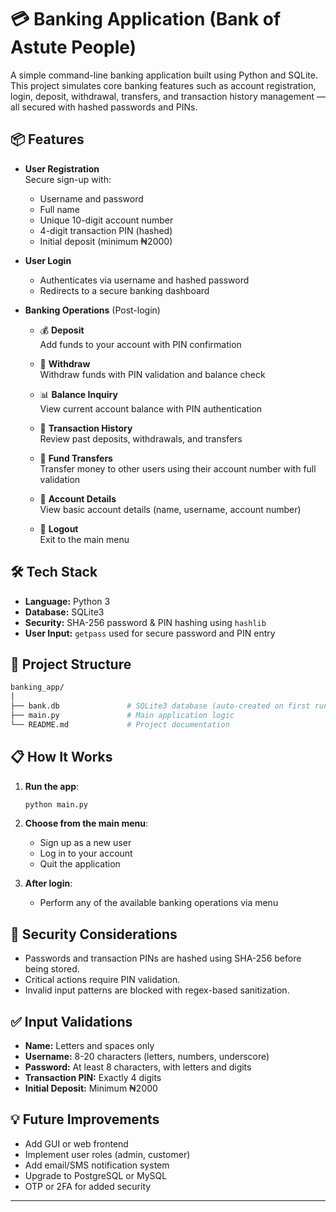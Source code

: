 # 💳 Banking Application (Bank of Astute People)

A simple command-line banking application built using Python and SQLite. This project simulates core banking features such as account registration, login, deposit, withdrawal, transfers, and transaction history management — all secured with hashed passwords and PINs.

## 📦 Features

- **User Registration**  
  Secure sign-up with:
  - Username and password
  - Full name
  - Unique 10-digit account number
  - 4-digit transaction PIN (hashed)
  - Initial deposit (minimum ₦2000)

- **User Login**  
  - Authenticates via username and hashed password
  - Redirects to a secure banking dashboard

- **Banking Operations** (Post-login)
  - 💰 **Deposit**  
    Add funds to your account with PIN confirmation

  - 💸 **Withdraw**  
    Withdraw funds with PIN validation and balance check

  - 📊 **Balance Inquiry**  
    View current account balance with PIN authentication

  - 🧾 **Transaction History**  
    Review past deposits, withdrawals, and transfers

  - 🔁 **Fund Transfers**  
    Transfer money to other users using their account number with full validation

  - 👤 **Account Details**  
    View basic account details (name, username, account number)

  - 🚪 **Logout**  
    Exit to the main menu

## 🛠️ Tech Stack

- **Language:** Python 3
- **Database:** SQLite3
- **Security:** SHA-256 password & PIN hashing using `hashlib`
- **User Input:** `getpass` used for secure password and PIN entry

## 📂 Project Structure

```bash
banking_app/
│
├── bank.db               # SQLite3 database (auto-created on first run)
├── main.py               # Main application logic
└── README.md             # Project documentation
```

## 📋 How It Works

1. **Run the app**:  
   ```bash
   python main.py
   ```

2. **Choose from the main menu**:
   - Sign up as a new user
   - Log in to your account
   - Quit the application

3. **After login**:
   - Perform any of the available banking operations via menu

## 🔐 Security Considerations

- Passwords and transaction PINs are hashed using SHA-256 before being stored.
- Critical actions require PIN validation.
- Invalid input patterns are blocked with regex-based sanitization.

## ✅ Input Validations

- **Name:** Letters and spaces only  
- **Username:** 8-20 characters (letters, numbers, underscore)  
- **Password:** At least 8 characters, with letters and digits  
- **Transaction PIN:** Exactly 4 digits  
- **Initial Deposit:** Minimum ₦2000

## 💡 Future Improvements

- Add GUI or web frontend
- Implement user roles (admin, customer)
- Add email/SMS notification system
- Upgrade to PostgreSQL or MySQL
- OTP or 2FA for added security

---
